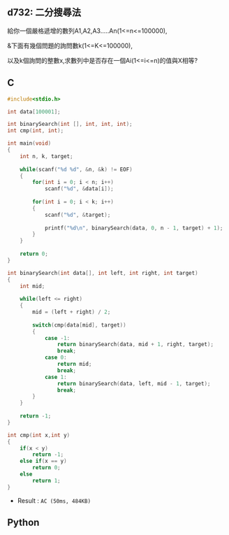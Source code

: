 ## d732: 二分搜尋法
給你一個嚴格遞增的數列A1,A2,A3.....An(1<=n<=100000), 

&下面有幾個問題的詢問數k(1<=K<=100000),

以及k個詢問的整數x,求數列中是否存在一個Ai(1<=i<=n)的值與X相等?

## C
```C
#include<stdio.h>

int data[100001];

int binarySearch(int [], int, int, int);
int cmp(int, int);

int main(void)
{
	int n, k, target;
	
	while(scanf("%d %d", &n, &k) != EOF)
	{
		for(int i = 0; i < n; i++)
			scanf("%d", &data[i]);
			
		for(int i = 0; i < k; i++)
		{
			scanf("%d", &target);
			
			printf("%d\n", binarySearch(data, 0, n - 1, target) + 1);
		}
	}
	
	return 0;
}

int binarySearch(int data[], int left, int right, int target)
{
	int mid;
	
	while(left <= right)
	{
		mid = (left + right) / 2;
		
		switch(cmp(data[mid], target))
		{
			case -1:
				return binarySearch(data, mid + 1, right, target);
				break;
			case 0:
				return mid;
				break;
			case 1:
				return binarySearch(data, left, mid - 1, target);
				break;
		}
	}
	
	return -1;
}

int cmp(int x,int y)
{
	if(x < y)
		return -1;
	else if(x == y)
		return 0;
	else
		return 1;
}
```
 * Result : `AC (50ms, 484KB)`

## Python
